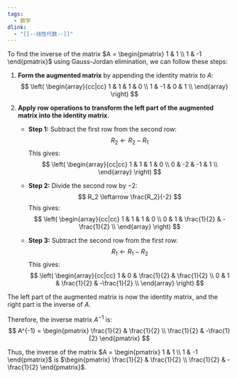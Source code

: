 ```yaml
---
tags:
  - 数学
dlink:
  - "[[--线性代数--]]"
---
```

To find the inverse of the matrix $A = \begin{pmatrix} 1 & 1 \\ 1 & -1 \end{pmatrix}$ using Gauss-Jordan elimination, we can follow these steps:

1. **Form the augmented matrix** by appending the identity matrix to $A$:
   $$
   \left( \begin{array}{cc|cc}
   1 & 1 & 1 & 0 \\
   1 & -1 & 0 & 1 \\
   \end{array} \right)
   $$

2. **Apply row operations to transform the left part of the augmented matrix into the identity matrix.**

   - **Step 1:** Subtract the first row from the second row:
     $$
     R_2 \leftarrow R_2 - R_1
     $$
     This gives:
     $$
     \left( \begin{array}{cc|cc}
     1 & 1 & 1 & 0 \\
     0 & -2 & -1 & 1 \\
     \end{array} \right)
     $$

   - **Step 2:** Divide the second row by $-2$:
     $$
     R_2 \leftarrow \frac{R_2}{-2}
     $$
     This gives:
     $$
     \left( \begin{array}{cc|cc}
     1 & 1 & 1 & 0 \\
     0 & 1 & \frac{1}{2} & -\frac{1}{2} \\
     \end{array} \right)
     $$

   - **Step 3:** Subtract the second row from the first row:
     $$
     R_1 \leftarrow R_1 - R_2
     $$
     This gives:
     $$
     \left( \begin{array}{cc|cc}
     1 & 0 & \frac{1}{2} & \frac{1}{2} \\
     0 & 1 & \frac{1}{2} & -\frac{1}{2} \\
     \end{array} \right)
     $$

The left part of the augmented matrix is now the identity matrix, and the right part is the inverse of $A$.

Therefore, the inverse matrix $A^{-1}$ is:
$$
A^{-1} = \begin{pmatrix}
\frac{1}{2} & \frac{1}{2} \\
\frac{1}{2} & -\frac{1}{2}
\end{pmatrix}
$$

Thus, the inverse of the matrix $A = \begin{pmatrix} 1 & 1 \\ 1 & -1 \end{pmatrix}$ is $\begin{pmatrix} \frac{1}{2} & \frac{1}{2} \\ \frac{1}{2} & -\frac{1}{2} \end{pmatrix}$.
